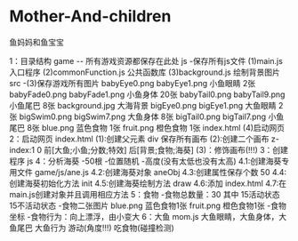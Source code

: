 # Mother-And-children
鱼妈妈和鱼宝宝

1：目录结构
game -- 所有游戏资源都保存在此处
    js      -保存所有js文件
            (1)main.js           入口程序
            (2)commonFunction.js 公共函数库
            (3)background.js     绘制背景图片
    src     -(3)保存游戏所有图片
        babyEye0.png babyEye1.png 小鱼眼睛 2张
        babyFade0.png babyFade1.png 小鱼身体 20张
        babyTail0.png babyTail9.png 小鱼尾巴 8张
        background.jpg              大海背景
        bigEye0.png bigEye1.png     大鱼眼睛 2张
        bigSwim0.png bigSwim7.png   大鱼身体 8张
        bigTail0.png bigTail7.png   小鱼尾巴 8张
        blue.png                    蓝色食物 1张
        fruit.png                   橙色食物 1张
    index.html  (4)启动网页
2：启动网页 index.html
    (1):创建父元素 div 保存所有画布
    (2):创建二个画布
        z-index:1 0
        <canvas>前[大鱼;小鱼;分数;特效]</canvas>
        <canvas>后[背景;食物;海葵]</canvas>
    (3)：修饰画布(!!!)
3：创建程序 js
4：分析海葵
    -50根
    -位置随机
    -高度(没有太低也没有太高)
    4.1:创建海葵专用文件    game/js/ane.js
    4.2:创建海葵对象        aneObj
    4.3:创建属性保存个数    50
    4.4:创建海葵初始化方法  init
    4.5:创建海葵绘制方法    draw
    4.6:添加               index.html
    4.7:在main.js创建对象并且调用相应方法
5：食物
    -食物总数量：30 其中 15活动状态 15不活动状态
    -食物二张图片
        blue.png   蓝色食物1张
        fruit.png  橙色食物1张
    -食物坐标
    -食物行为：向上漂浮，由小变大
6：大鱼 mom.js
    大鱼眼睛，大鱼身体，大鱼尾巴
    大鱼行为
    游动(角度!!!)
    吃食物(碰撞检测)